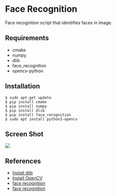 # Face Recognition
Face recognition script that identifies faces in image.

## Requirements
* cmake
* numpy
* dlib
* face_recognition
* opencv-python


## Installation
```
$ sudo apt-get update
$ pip install cmake
$ pip install numpy
$ pip install dlib
$ pip install face_recognition
$ sudo apt install python3-opencv
```

## Screen Shot
![](https://user-images.githubusercontent.com/27751735/88740251-522f4680-d145-11ea-803f-824186ca5412.png)

## References
* [Install dlib](https://www.pyimagesearch.com/2018/01/22/install-dlib-easy-complete-guide/)
* [Install OpenCV](https://linuxize.com/post/how-to-install-opencv-on-ubuntu-18-04/)
* [face recognition](https://pypi.org/project/face-recognition/)
* [face recognition](https://github.com/Omowuyi/Face_Recognition)